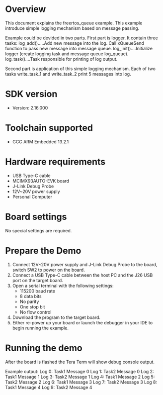 Overview
========

This document explains the freertos_queue example. This example introduce simple logging mechanism
based on message passing.

Example could be devided in two parts. First part is logger. It contain three tasks:
log_add().....Add new message into the log. Call xQueueSend function to pass new message into
              message queue.
log_init()....Initialize logger (create logging task and message queue log_queue).
log_task()....Task responsible for printing of log output.

Second part is application of this simple logging mechanism. Each of two tasks write_task_1 and
write_task_2 print 5 messages into log.



SDK version
===========
- Version: 2.16.000

Toolchain supported
===================
- GCC ARM Embedded  13.2.1

Hardware requirements
=====================
- USB Type-C cable
- MCIMX93AUTO-EVK board
- J-Link Debug Probe
- 12V~20V power supply
- Personal Computer

Board settings
==============
No special settings are required.


Prepare the Demo
================
1.  Connect 12V~20V power supply and J-Link Debug Probe to the board, switch SW2 to power on the board.
2.  Connect a USB Type-C cable between the host PC and the J26 USB port on the target board.
3.  Open a serial terminal with the following settings:
    - 115200 baud rate
    - 8 data bits
    - No parity
    - One stop bit
    - No flow control
4.  Download the program to the target board.
5.  Either re-power up your board or launch the debugger in your IDE to begin running the example.

Running the demo
================
After the board is flashed the Tera Term will show debug console output.

Example output:
Log 0: Task1 Message 0
Log 1: Task2 Message 0
Log 2: Task1 Message 1
Log 3: Task2 Message 1
Log 4: Task1 Message 2
Log 5: Task2 Message 2
Log 6: Task1 Message 3
Log 7: Task2 Message 3
Log 8: Task1 Message 4
Log 9: Task2 Message 4
